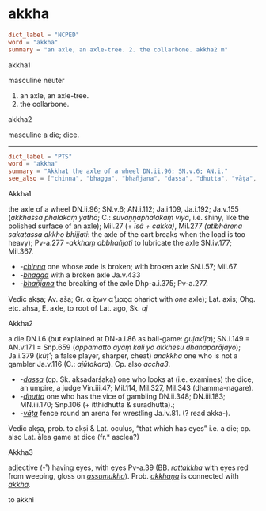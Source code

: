 # akkha

``` toml
dict_label = "NCPED"
word = "akkha"
summary = "an axle, an axle-tree. 2. the collarbone. akkha2 m"
```

akkha1

masculine neuter

1. an axle, an axle\-tree.
2. the collarbone.

akkha2

masculine a die; dice.

--------------------

``` toml
dict_label = "PTS"
word = "akkha"
summary = "Akkha1 the axle of a wheel DN.ii.96; SN.v.6; AN.i."
see_also = ["chinna", "bhagga", "bhañjana", "dassa", "dhutta", "vāṭa", "rattakkha", "assumukha", "akkhaṇa", "akkha"]
```

Akkha1

the axle of a wheel DN.ii.96; SN.v.6; AN.i.112; Ja.i.109, Ja.i.192; Ja.v.155 (*akkhassa phalakaṃ yathā*; C.: *suvaṇṇaphalakaṃ viya*, i.e. shiny, like the polished surface of an axle); Mil.27 (\+ *īsā \+ cakka)*, Mil.277 *(atibhārena sakaṭassa akkho bhijjati*: the axle of the cart breaks when the load is too heavy); Pv\-a.277 *\-akkhaṃ abbhañjati* to lubricate the axle SN.iv.177; Mil.367.

* *\-[chinna](chinna.md)* one whose axle is broken; with broken axle SN.i.57; Mil.67.
* *\-[bhagga](bhagga.md)* with a broken axle Ja.v.433
* *\-[bhañjana](bhañjana.md)* the breaking of the axle Dhp\-a.i.375; Pv\-a.277.

Vedic akṣa; Av. aša; Gr. α ̓́ςων α ̔́μαςα ohariot with *one* axle); Lat. axis; Ohg. etc. ahsa, E. axle, to root of Lat. ago, Sk. *aj*

Akkha2

a die DN.i.6 (but explained at DN\-a.i.86 as ball\-game: *guḷakīḷa*); SN.i.149 = AN.v.171 = Snp.659 (*appamatto ayaṃ kali yo akkhesu dhanaparājayo*); Ja.i.379 (*kūṭ˚*; a false player, sharper, cheat) *anakkha* one who is not a gambler Ja.v.116 (C.: *ajūtakara*). Cp. also *accha3*.

* *\-[dassa](dassa.md)* (cp. Sk. akṣadarśaka) one who looks at (i.e. examines) the dice, an umpire, a judge Vin.iii.47; Mil.114, Mil.327, Mil.343 (dhamma\-nagare).
* *\-[dhutta](dhutta.md)* one who has the vice of gambling DN.ii.348; DN.iii.183; MN.iii.170; Snp.106 (\+ itthidhutta & surādhutta).;
* *\-[vāṭa](vāṭa.md)* fence round an arena for wrestling Ja.iv.81. (? read akka\-).

Vedic akṣa, prob. to akṣi & Lat. oculus, “that which has eyes” i.e. a die; cp. also Lat. ālea game at dice (fr.\* asclea?)

Akkha3

adjective (\-˚) having eyes, with eyes Pv\-a.39 (BB. *[rattakkha](rattakkha.md)* with eyes red from weeping, gloss on *[assumukha](assumukha.md)*). Prob. *[akkhaṇa](akkhaṇa.md)* is connected with *[akkha](akkha.md)*.

to akkhi

